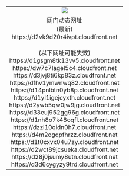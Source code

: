 ﻿<table>
  <tr></tr>
  <tr><td colspan=2 align=center><img src="https://d2vk9d20r4ivpt.cloudfront.net/Up/oGate.jpg" /></td></tr>
  <tr><td colspan=2 align=center>网门动态网址<br/>(最新)
<br>https://d2vk9d20r4ivpt.cloudfront.net
<br/><br/>(以下网址可能失效)
<br>https://d1gsgm8tk13vv5.cloudfront.net
<br>https://dw7c7lagel5c4.cloudfront.net
<br>https://d3jvj8ti6kp83z.cloudfront.net
<br>https://dfhv1ymwnwq82.cloudfront.net
<br>https://d14pnlbtn0yb8p.cloudfront.net
<br>https://d1yl1igejcyxth.cloudfront.net
<br>https://d2ywb5qw0jw9jg.cloudfront.net
<br>https://d33euj952gg96g.cloudfront.net
<br>https://d1nh8o7k48oqfl.cloudfront.net
<br>https://dzzl10qidn0h7.cloudfront.net
<br>https://d4m2ogqpfhrzz.cloudfront.net
<br>https://d1t0cxvx04u7zy.cloudfront.net
<br>https://d2wct89jcsueka.cloudfront.net
<br>https://d28j0jsumy8utn.cloudfront.net
<br>https://d3d6cygyzy9trd.cloudfront.net
    </td>
  </tr>
</table>

